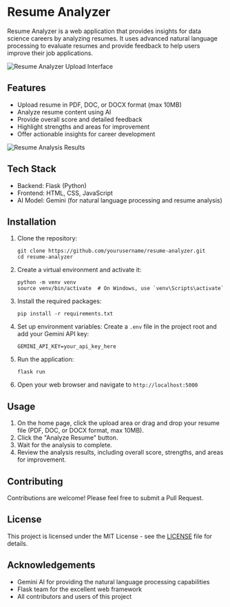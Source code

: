 # Resume Analyzer

Resume Analyzer is a web application that provides insights for data science careers by analyzing resumes. It uses advanced natural language processing to evaluate resumes and provide feedback to help users improve their job applications.

![Resume Analyzer Upload Interface](https://saibaba9758140479.blob.core.windows.net/testimages/resume_analyzer.PNG)

## Features

- Upload resume in PDF, DOC, or DOCX format (max 10MB)
- Analyze resume content using AI
- Provide overall score and detailed feedback
- Highlight strengths and areas for improvement
- Offer actionable insights for career development

![Resume Analysis Results](https://saibaba9758140479.blob.core.windows.net/testimages/resume_analyzer_2.PNG)

## Tech Stack

- Backend: Flask (Python)
- Frontend: HTML, CSS, JavaScript
- AI Model: Gemini (for natural language processing and resume analysis)

## Installation

1. Clone the repository:
   ```
   git clone https://github.com/yourusername/resume-analyzer.git
   cd resume-analyzer
   ```

2. Create a virtual environment and activate it:
   ```
   python -m venv venv
   source venv/bin/activate  # On Windows, use `venv\Scripts\activate`
   ```

3. Install the required packages:
   ```
   pip install -r requirements.txt
   ```

4. Set up environment variables:
   Create a `.env` file in the project root and add your Gemini API key:
   ```
   GEMINI_API_KEY=your_api_key_here
   ```

5. Run the application:
   ```
   flask run
   ```

6. Open your web browser and navigate to `http://localhost:5000`

## Usage

1. On the home page, click the upload area or drag and drop your resume file (PDF, DOC, or DOCX format, max 10MB).
2. Click the "Analyze Resume" button.
3. Wait for the analysis to complete.
4. Review the analysis results, including overall score, strengths, and areas for improvement.

## Contributing

Contributions are welcome! Please feel free to submit a Pull Request.

## License

This project is licensed under the MIT License - see the [LICENSE](LICENSE) file for details.

## Acknowledgements

- Gemini AI for providing the natural language processing capabilities
- Flask team for the excellent web framework
- All contributors and users of this project